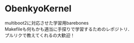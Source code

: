 # ObenkyoKernel
multiboot2に対応させた学習用barebones  
Makefileも何もかも適当に手探りで学習するためのレポジトリ．  
プルリクで教えてくれるの大歓迎！
